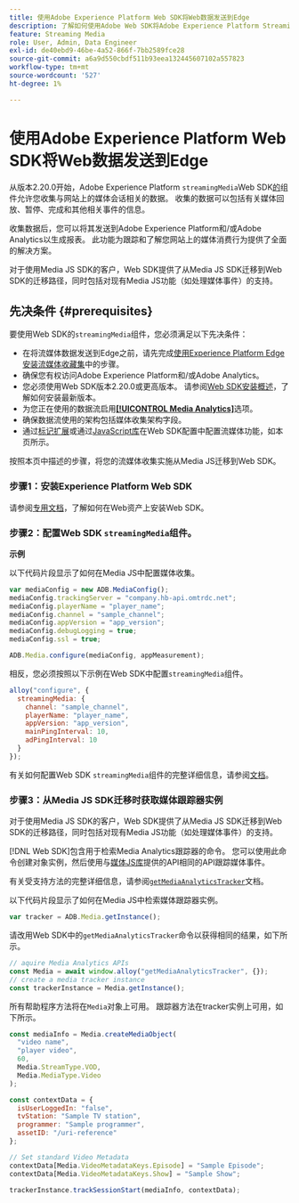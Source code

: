```yaml
---
title: 使用Adobe Experience Platform Web SDK将Web数据发送到Edge
description: 了解如何使用Adobe Web SDK将Adobe Experience Platform Streaming Media数据发送到Experience Platform Edge。
feature: Streaming Media
role: User, Admin, Data Engineer
exl-id: de40ebd9-46be-4a52-866f-7bb2589fce28
source-git-commit: a6a9d550cbdf511b93eea132445607102a557823
workflow-type: tm+mt
source-wordcount: '527'
ht-degree: 1%

---
```


# 使用Adobe Experience Platform Web SDK将Web数据发送到Edge

从版本2.20.0开始，Adobe Experience Platform `streamingMedia`Web SDK[的](https://experienceleague.adobe.com/en/docs/experience-platform/web-sdk/home)组件允许您收集与网站上的媒体会话相关的数据。 收集的数据可以包括有关媒体回放、暂停、完成和其他相关事件的信息。

收集数据后，您可以将其发送到Adobe Experience Platform和/或Adobe Analytics以生成报表。 此功能为跟踪和了解您网站上的媒体消费行为提供了全面的解决方案。

对于使用Media JS SDK的客户，Web SDK提供了从Media JS SDK迁移到Web SDK的迁移路径，同时包括对现有Media JS功能（如处理媒体事件）的支持。

## 先决条件 {#prerequisites}

要使用Web SDK的`streamingMedia`组件，您必须满足以下先决条件：

* 在将流媒体数据发送到Edge之前，请先完成[使用Experience Platform Edge安装流媒体收藏集](/help/implementation/edge/implementation-edge.md)中的步骤。
* 确保您有权访问Adobe Experience Platform和/或Adobe Analytics。
* 您必须使用Web SDK版本2.20.0或更高版本。 请参阅[Web SDK安装概述](https://experienceleague.adobe.com/zh-hans/docs/experience-platform/web-sdk/install/overview)，了解如何安装最新版本。
* 为您正在使用的数据流启用&#x200B;**[[!UICONTROL Media Analytics]](https://experienceleague.adobe.com/zh-hans/docs/experience-platform/datastreams/configure)**&#x200B;选项。
* 确保数据流使用的架构包括媒体收集架构字段。
* 通过[标记扩展](#tag-extension)或通过[JavaScript库](#library)在Web SDK配置中配置流媒体功能，如本页所示。

按照本页中描述的步骤，将您的流媒体收集实施从Media JS迁移到Web SDK。

### 步骤1：安装Experience Platform Web SDK

请参阅[专用文档](https://experienceleague.adobe.com/zh-hans/docs/experience-platform/web-sdk/install/overview)，了解如何在Web资产上安装Web SDK。

### 步骤2：配置Web SDK `streamingMedia`组件。

**示例**

以下代码片段显示了如何在Media JS中配置媒体收集。

```javascript
var mediaConfig = new ADB.MediaConfig();
mediaConfig.trackingServer = "company.hb-api.omtrdc.net";
mediaConfig.playerName = "player_name";
mediaConfig.channel = "sample_channel";
mediaConfig.appVersion = "app_version";
mediaConfig.debugLogging = true;
mediaConfig.ssl = true;

ADB.Media.configure(mediaConfig, appMeasurement);
```

相反，您必须按照以下示例在Web SDK中配置`streamingMedia`组件。

```js
alloy("configure", {
  streamingMedia: {
    channel: "sample_channel",
    playerName: "player_name",
    appVersion: "app_version",
    mainPingInterval: 10,
    adPingInterval: 10
  }
});
```

有关如何配置Web SDK `streamingMedia`组件的完整详细信息，请参阅[文档](https://experienceleague.adobe.com/en/docs/experience-platform/web-sdk/commands/configure/streamingmedia)。

### 步骤3：从Media JS SDK迁移时获取媒体跟踪器实例

对于使用Media JS SDK的客户，Web SDK提供了从Media JS SDK迁移到Web SDK的迁移路径，同时包括对现有Media JS功能（如处理媒体事件）的支持。

[!DNL Web SDK]包含用于检索Media Analytics跟踪器的命令。 您可以使用此命令创建对象实例，然后使用与[媒体JS库](https://adobe-marketing-cloud.github.io/media-sdks/reference/javascript_3x/APIReference.html)提供的API相同的API跟踪媒体事件。

有关受支持方法的完整详细信息，请参阅[`getMediaAnalyticsTracker`](https://experienceleague.adobe.com/en/docs/experience-platform/web-sdk/commands/getmediaanalyticstracker)文档。

以下代码片段显示了如何在Media JS中检索媒体跟踪器实例。

```javascript
var tracker = ADB.Media.getInstance();
```

请改用Web SDK中的`getMediaAnalyticsTracker`命令以获得相同的结果，如下所示。

```js
// aquire Media Analytics APIs
const Media = await window.alloy("getMediaAnalyticsTracker", {});
// create a media tracker instance
const trackerInstance = Media.getInstance();
```

所有帮助程序方法将在`Media`对象上可用。 跟踪器方法在tracker实例上可用，如下所示。

```js
const mediaInfo = Media.createMediaObject(
  "video name",
  "player video",
  60,
  Media.StreamType.VOD,
  Media.MediaType.Video
);

const contextData = {
  isUserLoggedIn: "false",
  tvStation: "Sample TV station",
  programmer: "Sample programmer",
  assetID: "/uri-reference"
};

// Set standard Video Metadata
contextData[Media.VideoMetadataKeys.Episode] = "Sample Episode";
contextData[Media.VideoMetadataKeys.Show] = "Sample Show";

trackerInstance.trackSessionStart(mediaInfo, contextData);
```

